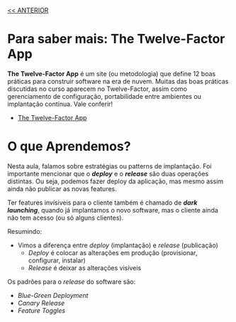 [<< ANTERIOR](https://github.com/pvreboucas/entrega-continua-cd/tree/aula-05/aulas)

# Para saber mais: The Twelve-Factor App

**The Twelve-Factor App** é um site (ou metodologia) que define 12 boas práticas para construir software na era de nuvem. Muitas das boas práticas discutidas no curso aparecem no Twelve-Factor, assim como gerenciamento de configuração, portabilidade entre ambientes ou implantação contínua. Vale conferir!

* [The Twelve-Factor App](https://12factor.net/pt_br/)

# O que Aprendemos?


Nesta aula, falamos sobre estratégias ou patterns de implantação. Foi importante mencionar que o __*deploy*__ e o __*release*__ são duas operações distintas. Ou seja, podemos fazer deploy da aplicação, mas mesmo assim ainda não publicar as novas features.

Ter features invísiveis para o cliente também é chamado de __*dark launching*__, quando já implantamos o novo software, mas o cliente ainda não tem acesso (ou só alguns clientes).

Resumindo:

* Vimos a diferença entre *deploy* (implantação) e *release* (publicação)
   * *Deploy* é colocar as alterações em produção (provisionar, configurar, instalar)
   * *Release* é deixar as alterações visíveis

Os padrões para o *release* do software são:

* *Blue-Green Deployment*
* *Canary Release*
* *Feature Toggles*

